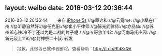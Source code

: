 layout: weibo
date: 2016-03-12 20:36:44
---
2016-03-12 20:36:44  &nbsp;&nbsp;&nbsp;&nbsp;&nbsp;&nbsp; 来自 <a href="sinaweibo://customweibosource" rel="nofollow">iPhone 5s</a>
//@章诒和://@云霓me: //@小磊在广州://@昕静自然好://@任克旧://@崔小平律师://@陈光武律师://@亦品仙: //@苏州郎心铁:冷不丁还以为是二战的片子呢！//@五哥放羊42: //@河南马氏庄园: //@新元及士119://@封神祭二十叔: 转发
>  抱歉，此微博已被作者删除。查看帮助：http://t.cn/Rfd3rQV
